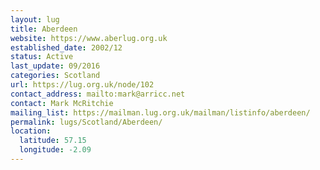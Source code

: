 ```yaml
---
layout: lug
title: Aberdeen
website: https://www.aberlug.org.uk
established_date: 2002/12
status: Active
last_update: 09/2016
categories: Scotland
url: https://lug.org.uk/node/102
contact_address: mailto:mark@arricc.net
contact: Mark McRitchie
mailing_list: https://mailman.lug.org.uk/mailman/listinfo/aberdeen/
permalink: lugs/Scotland/Aberdeen/
location:
  latitude: 57.15
  longitude: -2.09
---
```

